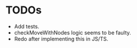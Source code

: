 # TODOs
- Add tests.
- checkMoveWithNodes logic seems to be faulty.
- Redo after implementing this in JS/TS.
